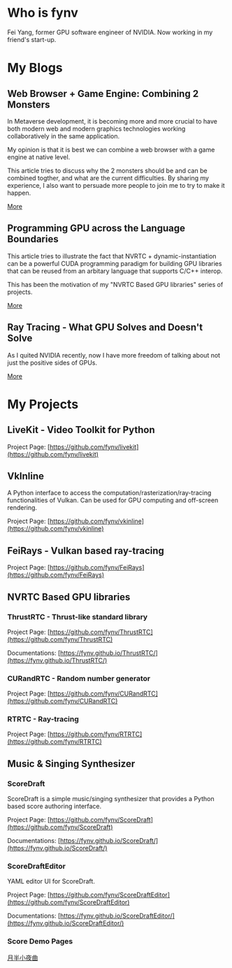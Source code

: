 # Who is fynv

Fei Yang, former GPU software engineer of NVIDIA. Now working in my friend's start-up.

# My Blogs

##  Web Browser + Game Engine: Combining 2 Monsters

In Metaverse development, it is becoming more and more crucial to have both modern web and modern graphics technologies working collaboratively in the same application.

My opinion is that it is best we can combine a web browser with a game engine at native level. 

This article tries to discuss why the 2 monsters should be and can be combined togther, and what are the current difficulties. By sharing my experience, I also want to persuade more people to join me to try to make it happen.

[More](https://fynv.github.io/WebBrowserPlusGameEngine.html)

## Programming GPU across the Language Boundaries

This article tries to illustrate the fact that NVRTC + dynamic-instantiation can be a powerful
CUDA programming paradigm for building GPU libraries that can be reused from an arbitary 
language that supports C/C++ interop. 

This has been the motivation of my "NVRTC Based GPU libraries" series of projects.

[More](https://fynv.github.io/ProgrammingGPUAcrossTheLaunguageBoundaries.html)

## Ray Tracing - What GPU Solves and Doesn't Solve

As I quited NVIDIA recently, now I have more freedom of talking about not just the positive sides of GPUs.

[More](https://fynv.github.io/RayTracingWhatGPUSolvesAndDoesntSolve.html)

# My Projects

## LiveKit - Video Toolkit for Python

Project Page:
[https://github.com/fynv/livekit](https://github.com/fynv/livekit)

## VkInline

A Python interface to access the computation/rasterization/ray-tracing functionalities of Vulkan. Can be used for GPU computing and off-screen rendering.

Project Page:
[https://github.com/fynv/vkinline](https://github.com/fynv/vkinline)

## FeiRays - Vulkan based ray-tracing

Project Page:
[https://github.com/fynv/FeiRays](https://github.com/fynv/FeiRays)


## NVRTC Based GPU libraries

### ThrustRTC - Thrust-like standard library

Project Page:
[https://github.com/fynv/ThrustRTC](https://github.com/fynv/ThrustRTC)

Documentations:
[https://fynv.github.io/ThrustRTC/](https://fynv.github.io/ThrustRTC/)

### CURandRTC - Random number generator

Project Page:
[https://github.com/fynv/CURandRTC](https://github.com/fynv/CURandRTC)

### RTRTC - Ray-tracing

Project Page:
[https://github.com/fynv/RTRTC](https://github.com/fynv/RTRTC)

## Music & Singing Synthesizer

### ScoreDraft

ScoreDraft is a simple music/singing synthesizer that provides a Python based score authoring interface.

Project Page:
[https://github.com/fynv/ScoreDraft](https://github.com/fynv/ScoreDraft)

Documentations:
[https://fynv.github.io/ScoreDraft/](https://fynv.github.io/ScoreDraft/)

### ScoreDraftEditor

YAML editor UI for ScoreDraft.

Project Page:
[https://github.com/fynv/ScoreDraftEditor](https://github.com/fynv/ScoreDraftEditor)

Documentations:
[https://fynv.github.io/ScoreDraftEditor/](https://fynv.github.io/ScoreDraftEditor/)


### Score Demo Pages

[月半小夜曲](https://fynv.github.io/scores/yueban.html)


